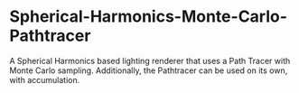 # Spherical-Harmonics-Monte-Carlo-Pathtracer
A Spherical Harmonics based lighting renderer that uses a Path Tracer with Monte Carlo sampling. 
Additionally, the Pathtracer can be used on its own, with accumulation.
